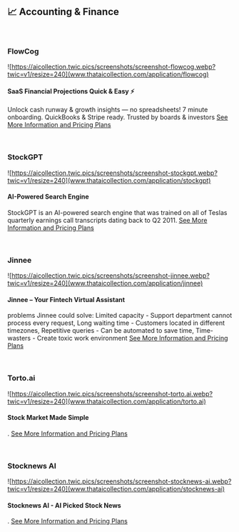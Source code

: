 ## 📈 Accounting & Finance

<br />

### FlowCog
![https://aicollection.twic.pics/screenshots/screenshot-flowcog.webp?twic=v1/resize=240](www.thataicollection.com/application/flowcog)

#### SaaS Financial Projections Quick & Easy ⚡
Unlock cash runway & growth insights — no spreadsheets! 7 minute onboarding. QuickBooks & Stripe ready. Trusted by boards & investors
<a href="www.thataicollection.com/application/flowcog">See More Information and Pricing Plans</a>

<br />

### StockGPT
![https://aicollection.twic.pics/screenshots/screenshot-stockgpt.webp?twic=v1/resize=240](www.thataicollection.com/application/stockgpt)

#### AI-Powered Search Engine
StockGPT is an AI-powered search engine that was trained on all of Teslas quarterly earnings call transcripts dating back to Q2 2011.
<a href="www.thataicollection.com/application/stockgpt">See More Information and Pricing Plans</a>

<br />

### Jinnee
![https://aicollection.twic.pics/screenshots/screenshot-jinnee.webp?twic=v1/resize=240](www.thataicollection.com/application/jinnee)

#### Jinnee – Your Fintech Virtual Assistant
problems Jinnee could solve: Limited capacity - Support department cannot process every request, Long waiting time - Customers located in different timezones, Repetitive queries - Can be automated to save time, Time-wasters - Create toxic work environment
<a href="www.thataicollection.com/application/jinnee">See More Information and Pricing Plans</a>

<br />

### Torto.ai
![https://aicollection.twic.pics/screenshots/screenshot-torto.ai.webp?twic=v1/resize=240](www.thataicollection.com/application/torto.ai)

#### Stock Market Made Simple
.
<a href="www.thataicollection.com/application/torto.ai">See More Information and Pricing Plans</a>

<br />

### Stocknews AI
![https://aicollection.twic.pics/screenshots/screenshot-stocknews-ai.webp?twic=v1/resize=240](www.thataicollection.com/application/stocknews-ai)

#### Stocknews AI - AI Picked Stock News
.
<a href="www.thataicollection.com/application/stocknews-ai">See More Information and Pricing Plans</a>

<br />

